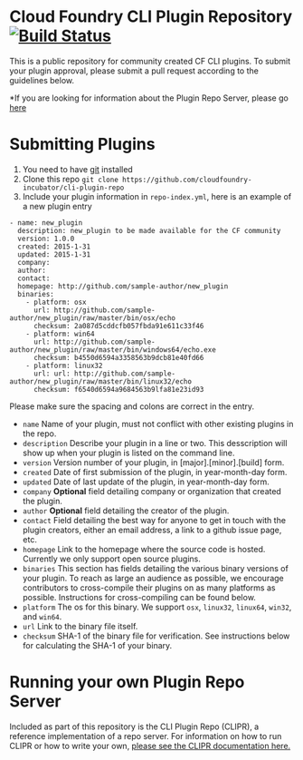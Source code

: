 Cloud Foundry CLI Plugin Repository [![Build Status](https://travis-ci.org/cloudfoundry-incubator/cli-plugin-repo.svg?branch=master)](https://travis-ci.org/cloudfoundry-incubator/cli-plugin-repo)
=================

This is a public repository for community created CF CLI plugins. To submit your plugin
approval, please submit a pull request according to the guidelines below.

*If you are looking for information about the Plugin Repo Server, please go [here](https://github.com/cloudfoundry-incubator/cli-plugin-repo/blob/master/CLIPR.md)

Submitting Plugins
=================
1. You need to have [git](http://git-scm.com/downloads) installed
1. Clone this repo `git clone https://github.com/cloudfoundry-incubator/cli-plugin-repo`
1. Include your plugin information in `repo-index.yml`, here is an example of a new plugin entry
```
- name: new_plugin
  description: new_plugin to be made available for the CF community
  version: 1.0.0
  created: 2015-1-31
  updated: 2015-1-31
  company:
  author:
  contact:
  homepage: http://github.com/sample-author/new_plugin
  binaries:
    - platform: osx 
      url: http://github.com/sample-author/new_plugin/raw/master/bin/osx/echo
      checksum: 2a087d5cddcfb057fbda91e611c33f46
    - platform: win64 
      url: http://github.com/sample-author/new_plugin/raw/master/bin/windows64/echo.exe
      checksum: b4550d6594a3358563b9dcb81e40fd66
    - platform: linux32
      url: url: http://github.com/sample-author/new_plugin/raw/master/bin/linux32/echo
      checksum: f6540d6594a9684563b9lfa81e23id93
```
Please make sure the spacing and colons are correct in the entry.
- `name` Name of your plugin, must not conflict with other existing plugins in the repo.
- `description` Describe your plugin in a line or two. This desscription will show up when your plugin is listed on the command line.
- `version` Version number of your plugin, in [major].[minor].[build] form.
- `created` Date of first submission of the plugin, in year-month-day form.
- `updated` Date of last update of the plugin, in year-month-day form.
- `company` <b>Optional</b> field detailing company or organization that created the plugin.
- `author` <b>Optional</b> field detailing the creator of the plugin.
- `contact` Field detailing the best way for anyone to get in touch with the plugin creators, either an email address, a link to a github issue page, etc.
- `homepage` Link to the homepage where the source code is hosted. Currently we only support open source plugins.
- `binaries` This section has fields detailing the various binary versions of your plugin. To reach as large an audience as possible, we encourage contributors to cross-compile their plugins on as many platforms as possible. Instructions for cross-compiling can be found below.
 - `platform` The os for this binary. We support `osx`, `linux32`, `linux64`, `win32`, and `win64`.
 - `url` Link to the binary file itself.
 - `checksum` SHA-1 of the binary file for verification. See instructions below for calculating the SHA-1 of your binary.
 
Running your own Plugin Repo Server
=================
Included as part of this repository is the CLI Plugin Repo (CLIPR), a reference implementation of a repo server. For information on how to run CLIPR or how to write your own, [please see the CLIPR documentation here.](https://github.com/cloudfoundry-incubator/cli-plugin-repo/blob/master/CLIPR.md)
